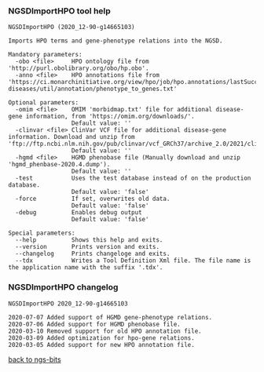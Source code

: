 ### NGSDImportHPO tool help
	NGSDImportHPO (2020_12-90-g14665103)
	
	Imports HPO terms and gene-phenotype relations into the NGSD.
	
	Mandatory parameters:
	  -obo <file>     HPO ontology file from 'http://purl.obolibrary.org/obo/hp.obo'.
	  -anno <file>    HPO annotations file from 'https://ci.monarchinitiative.org/view/hpo/job/hpo.annotations/lastSuccessfulBuild/artifact/rare-diseases/util/annotation/phenotype_to_genes.txt'
	
	Optional parameters:
	  -omim <file>    OMIM 'morbidmap.txt' file for additional disease-gene information, from 'https://omim.org/downloads/'.
	                  Default value: ''
	  -clinvar <file> ClinVar VCF file for additional disease-gene information. Download and unzip from 'ftp://ftp.ncbi.nlm.nih.gov/pub/clinvar/vcf_GRCh37/archive_2.0/2021/clinvar_20210110.vcf.gz'.
	                  Default value: ''
	  -hgmd <file>    HGMD phenobase file (Manually download and unzip 'hgmd_phenbase-2020.4.dump').
	                  Default value: ''
	  -test           Uses the test database instead of on the production database.
	                  Default value: 'false'
	  -force          If set, overwrites old data.
	                  Default value: 'false'
	  -debug          Enables debug output
	                  Default value: 'false'
	
	Special parameters:
	  --help          Shows this help and exits.
	  --version       Prints version and exits.
	  --changelog     Prints changeloge and exits.
	  --tdx           Writes a Tool Definition Xml file. The file name is the application name with the suffix '.tdx'.
	
### NGSDImportHPO changelog
	NGSDImportHPO 2020_12-90-g14665103
	
	2020-07-07 Added support of HGMD gene-phenotype relations.
	2020-07-06 Added support for HGMD phenobase file.
	2020-03-10 Removed support for old HPO annotation file.
	2020-03-09 Added optimization for hpo-gene relations.
	2020-03-05 Added support for new HPO annotation file.
[back to ngs-bits](https://github.com/imgag/ngs-bits)